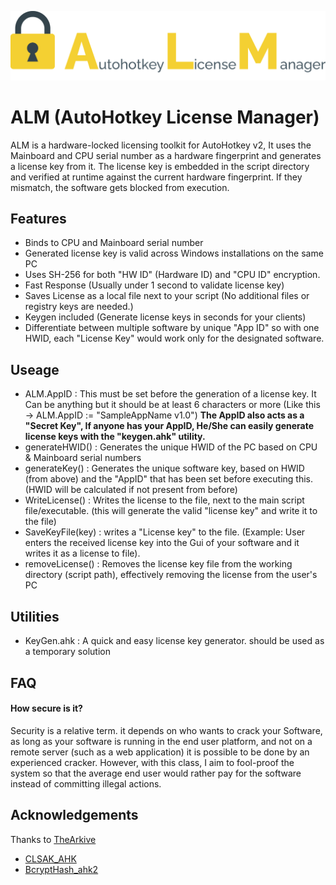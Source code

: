 
![Logo](https://raw.githubusercontent.com/Rayan-Refoua/AHK_ALM/main/Logo.png)


# ALM (AutoHotkey License Manager)

ALM is a hardware-locked licensing toolkit for AutoHotkey v2, It uses the Mainboard and CPU serial number as a hardware fingerprint and generates a license key from it. The license key is embedded in the script directory and verified at runtime against the current hardware fingerprint. If they mismatch, the software gets blocked from execution.


## Features

- Binds to CPU and Mainboard serial number
- Generated license key is valid across Windows installations on the same PC
- Uses SH-256 for both "HW ID" (Hardware ID) and "CPU ID" encryption.
- Fast Response (Usually under 1 second to validate license key)
- Saves License as a local file next to your script (No additional files or registry keys are needed.)
- Keygen included (Generate license keys in seconds for your clients)
- Differentiate between multiple software by unique "App ID" so with one HWID, each "License Key" would work only for the designated software.

## Useage

- ALM.AppID : This must be set before the generation of a license key. It Can be anything but it should be at least 6 characters or more (Like this -> ALM.AppID := "SampleAppName v1.0") **The AppID also acts as a "Secret Key", If anyone has your AppID, He/She can easily generate license keys with the "keygen.ahk" utility.**
- generateHWID() : Generates the unique HWID of the PC based on CPU & Mainboard serial numbers
- generateKey() : Generates the unique software key, based on HWID (from above) and the "AppID" that has been set before executing this. (HWID will be calculated if not present from before)
- WriteLicense() : Writes the license to the file, next to the main script file/executable. (this will generate the valid "license key" and write it to the file)
- SaveKeyFile(key) : writes a "License key" to the file. (Example: User enters the received license key into the Gui of your software and it writes it as a license to file).
- removeLicense() : Removes the license key file from the working directory (script path), effectively removing the license from the user's PC

## Utilities

- KeyGen.ahk : A quick and easy license key generator. should be used as a temporary solution

## FAQ

#### How secure is it?

Security is a relative term. it depends on who wants to crack your Software, as long as your software is running in the end user platform, and not on a remote server (such as a web application) it is possible to be done by an experienced cracker. However, with this class, I aim to fool-proof the system so that the average end user would rather pay for the software instead of committing illegal actions.


## Acknowledgements
Thanks to [TheArkive](https://github.com/TheArkive)
 - [CLSAK_AHK](https://github.com/TheArkive/CLSAK_AHK)
 - [BcryptHash_ahk2](https://github.com/TheArkive/BcryptHash_ahk2)
